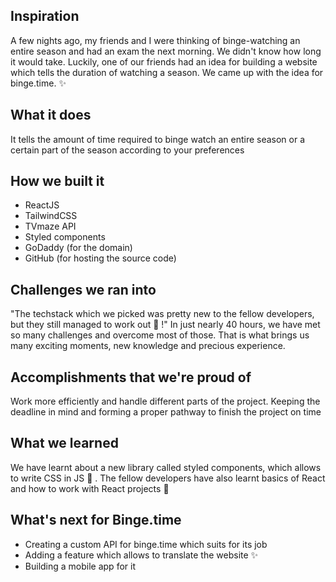 
## Inspiration
A few nights ago, my friends and I were thinking of binge-watching an entire season and had an exam the next morning. We didn't know how long it would take. Luckily, one of our friends had an idea for building a website which tells the duration of watching a season. We came up with the idea for binge.time. ✨ 
## What it does
It tells the amount of time required to binge watch an entire season or a certain part of the season according to your preferences
## How we built it
- ReactJS
- TailwindCSS
- TVmaze API
- Styled components
- GoDaddy (for the domain)
- GitHub (for hosting the source code)

## Challenges we ran into
"The techstack which we picked was pretty new to the fellow developers, but they still managed to work out 🥳 !"
In just nearly 40 hours, we have met so many challenges and overcome most of those. That is what brings us many exciting moments, new knowledge and precious experience.

## Accomplishments that we're proud of
Work more efficiently and handle different parts of the project. Keeping the deadline in mind and forming a proper pathway to finish the project on time
## What we learned
We have learnt about a new library called styled components, which allows to write CSS in JS 🤩 .
The fellow developers have also learnt basics of React and how to work with React projects 🥳 
## What's next for  Binge.time
- Creating a custom API for binge.time which suits for its job
- Adding a feature which allows to translate the website ✨
- Building a mobile app for it 
